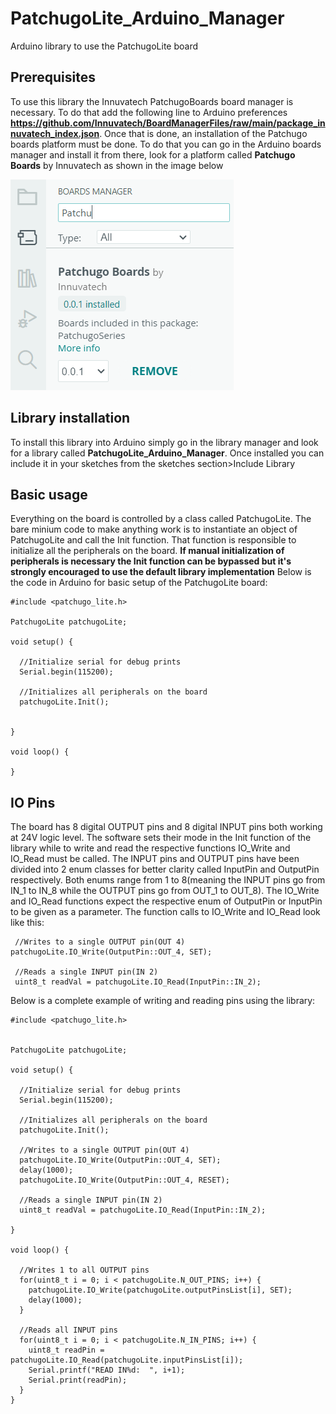 # PatchugoLite_Arduino_Manager
Arduino library to use the PatchugoLite board

## Prerequisites
To use this library the Innuvatech PatchugoBoards board manager is necessary. To do that add the following line to Arduino preferences **https://github.com/Innuvatech/BoardManagerFiles/raw/main/package_innuvatech_index.json**. Once that is done, an installation of the Patchugo boards platform must be done. To do that you can go in the Arduino boards manager and install it from there, look for a platform called **Patchugo Boards** by Innuvatech as shown in the image below

![Boards manager image](https://github.com/Innuvatech/PatchugoLite_Arduino_Manager/blob/main/docs/images/Patchugo_Boards.png)



## Library installation
To install this library into Arduino simply go in the library manager and look for a library called **PatchugoLite_Arduino_Manager**. Once installed you can include it in your sketches from the sketches section>Include Library

## Basic usage

Everything on the board is controlled by a class called PatchugoLite. The bare minium code to make anything work is to instantiate an object of PatchugoLite and call the Init function. That function is responsible to initialize all the peripherals on the board. **If manual initialization of peripherals is necessary the Init function can be bypassed but it's strongly encouraged to use the default library implementation** Below is the code in Arduino for basic setup of the PatchugoLite board:

```
#include <patchugo_lite.h>

PatchugoLite patchugoLite;

void setup() {

  //Initialize serial for debug prints
  Serial.begin(115200);
  
  //Initializes all peripherals on the board
  patchugoLite.Init();


}

void loop() {

}
```

## IO Pins

The board has 8 digital OUTPUT pins and 8 digital INPUT pins both working at 24V logic level. The software sets their mode in the Init function of the library while to write and read the respective functions IO_Write and IO_Read must be called. The INPUT pins and OUTPUT pins have been divided into 2 enum classes for better clarity called InputPin and OutputPin respectively. Both enums range from 1 to 8(meaning the INPUT pins go from IN_1 to IN_8 while the OUTPUT pins go from OUT_1 to OUT_8). The IO_Write and IO_Read functions expect the respective enum of OutputPin or InputPin to be given as a parameter. The function calls to IO_Write and IO_Read look like this:
```
 //Writes to a single OUTPUT pin(OUT 4)
patchugoLite.IO_Write(OutputPin::OUT_4, SET);

 //Reads a single INPUT pin(IN 2)
 uint8_t readVal = patchugoLite.IO_Read(InputPin::IN_2);
```

Below is a complete example of writing and reading pins using the library:
```
#include <patchugo_lite.h>


PatchugoLite patchugoLite;

void setup() {

  //Initialize serial for debug prints
  Serial.begin(115200);
  
  //Initializes all peripherals on the board
  patchugoLite.Init();

  //Writes to a single OUTPUT pin(OUT 4)
  patchugoLite.IO_Write(OutputPin::OUT_4, SET);
  delay(1000);
  patchugoLite.IO_Write(OutputPin::OUT_4, RESET);

  //Reads a single INPUT pin(IN 2)
  uint8_t readVal = patchugoLite.IO_Read(InputPin::IN_2);

}

void loop() {

  //Writes 1 to all OUTPUT pins
  for(uint8_t i = 0; i < patchugoLite.N_OUT_PINS; i++) {
    patchugoLite.IO_Write(patchugoLite.outputPinsList[i], SET);
    delay(1000);
  }

  //Reads all INPUT pins
  for(uint8_t i = 0; i < patchugoLite.N_IN_PINS; i++) {
    uint8_t readPin = patchugoLite.IO_Read(patchugoLite.inputPinsList[i]);
    Serial.printf("READ IN%d:  ", i+1);
    Serial.print(readPin);
  }
}
```
